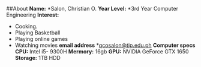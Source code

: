 ##About
**Name:**
*Salon, Christian O.
**Year Level:** 
*3rd Year Computer Engineering
**Interest:**
* Cooking.
* Playing Basketball
* Playing online games
* Watching movies
**email address**
*qcosalon@tip.edu.ph
**Computer specs**
**CPU:** Intel i5- 9300H
**Mermory:** 16gb
**GPU:** NVIDIA GeForce GTX 1650
**Storage:** 1TB HDD
